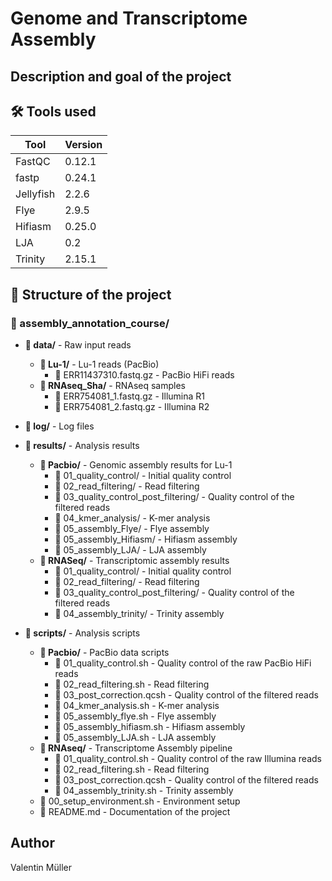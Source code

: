# Genome and Transcriptome Assembly

## Description and goal of the project


## 🛠️ Tools used
| Tool | Version |
|------|---------|
| FastQC | 0.12.1 |
| fastp | 0.24.1 |
| Jellyfish | 2.2.6 | 
| Flye | 2.9.5 |
| Hifiasm | 0.25.0 |
| LJA | 0.2 |
| Trinity | 2.15.1 |

## 📁 Structure of the project
### **📁 assembly_annotation_course/**

- **📁 data/** - Raw input reads
  - **📁 Lu-1/** - Lu-1 reads (PacBio)
    - 📄 ERR11437310.fastq.gz - PacBio HiFi reads
  - **📁 RNAseq_Sha/** - RNAseq samples
    - 📄 ERR754081_1.fastq.gz - Illumina R1
    - 📄 ERR754081_2.fastq.gz - Illumina R2

- **📁 log/** - Log files

- **📁 results/** - Analysis results
  - **📁 Pacbio/** - Genomic assembly results for Lu-1
    - 📁 01_quality_control/ - Initial quality control
    - 📁 02_read_filtering/ - Read filtering
    - 📁 03_quality_control_post_filtering/ - Quality control of the filtered reads
    - 📁 04_kmer_analysis/ - K-mer analysis
    - 📁 05_assembly_Flye/ - Flye assembly
    - 📁 05_assembly_Hifiasm/ - Hifiasm assembly
    - 📁 05_assembly_LJA/ - LJA assembly
  - **📁 RNASeq/** - Transcriptomic assembly results
    - 📁 01_quality_control/ - Initial quality control
    - 📁 02_read_filtering/ - Read filtering
    - 📁 03_quality_control_post_filtering/ - Quality control of the filtered reads
    - 📁 04_assembly_trinity/ - Trinity assembly

- **📁 scripts/** - Analysis scripts
  - **📁 Pacbio/** - PacBio data scripts
    - 📄 01_quality_control.sh - Quality control of the raw PacBio HiFi reads
    - 📄 02_read_filtering.sh - Read filtering
    - 📄 03_post_correction.qcsh - Quality control of the filtered reads
    - 📄 04_kmer_analysis.sh - K-mer analysis
    - 📄 05_assembly_flye.sh - Flye assembly
    - 📄 05_assembly_hifiasm.sh - Hifiasm assembly
    - 📄 05_assembly_LJA.sh - LJA assembly
  - **📁 RNAseq/** - Transcriptome Assembly pipeline
    - 📄 01_quality_control.sh - Quality control of the raw Illumina reads
    - 📄 02_read_filtering.sh - Read filtering
    - 📄 03_post_correction.qcsh - Quality control of the filtered reads
    - 📄 04_assembly_trinity.sh - Trinity assembly
  - 📄 00_setup_environment.sh - Environment setup
  - 📄 README.md - Documentation of the project

## Author
Valentin Müller
